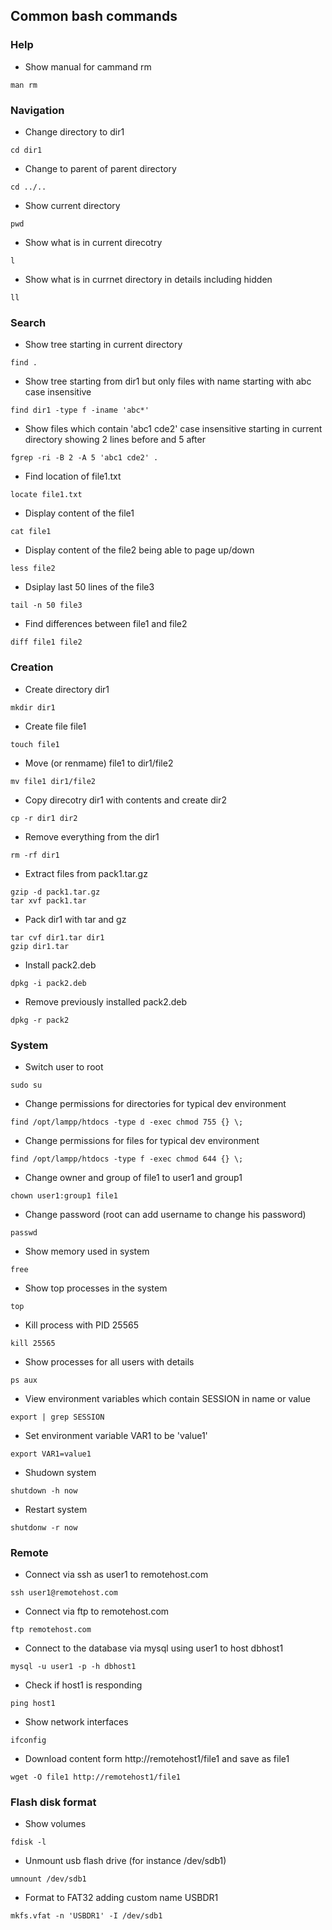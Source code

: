 ## Common bash commands
### Help
- Show manual for cammand rm
```
man rm
```

### Navigation
- Change directory to dir1
```
cd dir1
```

- Change to parent of parent directory
```
cd ../..
```

- Show current directory
```
pwd
```

- Show what is in current direcotry
```
l
```

- Show what is in currnet directory in details including hidden
```
ll
```

### Search
- Show tree starting in current directory
```
find .
```

- Show tree starting from dir1 but only files with name starting with abc case insensitive
```
find dir1 -type f -iname 'abc*'
```

- Show files which contain 'abc1 cde2' case insensitive starting in current directory showing 2 lines before and 5 after
```
fgrep -ri -B 2 -A 5 'abc1 cde2' .
```

- Find location of file1.txt
```
locate file1.txt
```

- Display content of the file1
```
cat file1
```

- Display content of the file2 being able to page up/down
```
less file2
```

- Dsiplay last 50 lines of the file3
```
tail -n 50 file3
```

- Find differences between file1 and file2
```
diff file1 file2
```

### Creation
- Create directory dir1
```
mkdir dir1
```

- Create file file1
```
touch file1
```

- Move (or renmame) file1 to dir1/file2
```
mv file1 dir1/file2
```

- Copy direcotry dir1 with contents and create dir2
```
cp -r dir1 dir2
```

- Remove everything from the dir1
```
rm -rf dir1
```

- Extract files from pack1.tar.gz
```
gzip -d pack1.tar.gz
tar xvf pack1.tar
```

- Pack dir1 with tar and gz
```
tar cvf dir1.tar dir1
gzip dir1.tar
```

- Install pack2.deb
```
dpkg -i pack2.deb
```

- Remove previously installed pack2.deb
```
dpkg -r pack2
```

### System
- Switch user to root
```
sudo su
```

- Change permissions for directories for typical dev environment
```
find /opt/lampp/htdocs -type d -exec chmod 755 {} \;
```

- Change permissions for files for typical dev environment
```
find /opt/lampp/htdocs -type f -exec chmod 644 {} \;
```

- Change owner and group of file1 to user1 and group1
```
chown user1:group1 file1
```

- Change password (root can add username to change his password)
```
passwd
```

- Show memory used in system
```
free
```

- Show top processes in the system
```
top
```

- Kill process with PID 25565
```
kill 25565
```

- Show processes for all users with details
```
ps aux
```

- View environment variables which contain SESSION in name or value
```
export | grep SESSION
```

- Set environment variable VAR1 to be 'value1'
```
export VAR1=value1
```

- Shudown system
```
shutdown -h now
```

- Restart system
```
shutdonw -r now
```

### Remote
- Connect via ssh as user1 to remotehost.com
```
ssh user1@remotehost.com
```

- Connect via ftp to remotehost.com
```
ftp remotehost.com
```

- Connect to the database via mysql using user1 to host dbhost1
```
mysql -u user1 -p -h dbhost1
```

- Check if host1 is responding
```
ping host1
````

- Show network interfaces
```
ifconfig
```

- Download content form http://remotehost1/file1 and save as file1
```
wget -O file1 http://remotehost1/file1
```

### Flash disk format
- Show volumes
```
fdisk -l
```

- Unmount usb  flash drive (for instance /dev/sdb1)
```
umnount /dev/sdb1
```

- Format to FAT32 adding custom name USBDR1
```
mkfs.vfat -n 'USBDR1' -I /dev/sdb1
```
